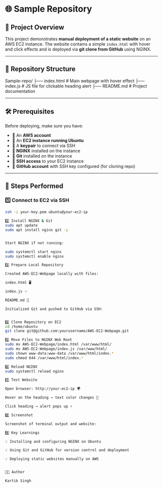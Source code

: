 # 🌐 Sample Repository

## 🚀 Project Overview
This project demonstrates **manual deployment of a static website** on an AWS EC2 instance. The website contains a simple `index.html` with hover and click effects and is deployed via **git clone from GitHub** using NGINX.

---

## 📁 Repository Structure

Sample-repo/
├── index.html # Main webpage with hover effect
├── index.js # JS file for clickable heading alert
├── README.md # Project documentation



---

## 🛠️ Prerequisites

Before deploying, make sure you have:

- 🔹 An **AWS account**  
- 🔹 An **EC2 instance running Ubuntu**  
- 🔹 A **keypair** to connect via SSH  
- 🔹 **NGINX** installed on the instance  
- 🔹 **Git** installed on the instance  
- 🔹 **SSH access** to your EC2 instance  
- 🔹 **GitHub account** with SSH key configured (for cloning repo)

---

## 📝 Steps Performed

### **1️⃣ Connect to EC2 via SSH**

```bash
ssh -i your-key.pem ubuntu@your-ec2-ip

2️⃣ Install NGINX & Git
sudo apt update
sudo apt install nginx git -y


Start NGINX if not running:

sudo systemctl start nginx
sudo systemctl enable nginx

3️⃣ Prepare Local Repository

Created AWS-EC2-Webpage locally with files:

index.html 🖥️

index.js ✨

README.md 📄

Initialized Git and pushed to GitHub via SSH:


4️⃣ Clone Repository on EC2
cd /home/ubuntu
git clone git@github.com:yourusername/AWS-EC2-Webpage.git

5️⃣ Move Files to NGINX Web Root
sudo mv AWS-EC2-Webpage/index.html /var/www/html/
sudo mv AWS-EC2-Webpage/index.js /var/www/html/
sudo chown www-data:www-data /var/www/html/index.*
sudo chmod 644 /var/www/html/index.*

6️⃣ Reload NGINX
sudo systemctl reload nginx

7️⃣ Test Website

Open browser: http://your-ec2-ip 🌍

Hover on the heading → text color changes 🎨

Click heading → alert pops up ⚡

8️⃣ Screenshot

Screenshot of terminal output and website:

9️⃣ Key Learnings

💡 Installing and configuring NGINX on Ubuntu

💡 Using Git and GitHub for version control and deployment

💡 Deploying static websites manually on AWS


🧑‍💻 Author

Kartik Singh
